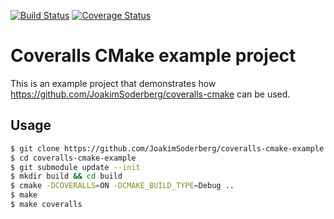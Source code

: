 [![Build Status](https://travis-ci.org/JoakimSoderberg/coveralls-cmake-example.svg?branch=master)](https://travis-ci.org/JoakimSoderberg/coveralls-cmake-example)
[![Coverage Status](https://img.shields.io/coveralls/JoakimSoderberg/coveralls-cmake-example.svg)](https://coveralls.io/r/JoakimSoderberg/coveralls-cmake-example?branch=master)

Coveralls CMake example project
===============================

This is an example project that demonstrates how
https://github.com/JoakimSoderberg/coveralls-cmake can be used.

Usage
-----

```bash
$ git clone https://github.com/JoakimSoderberg/coveralls-cmake-example.git
$ cd coveralls-cmake-example
$ git submodule update --init
$ mkdir build && cd build
$ cmake -DCOVERALLS=ON -DCMAKE_BUILD_TYPE=Debug ..
$ make
$ make coveralls
```
